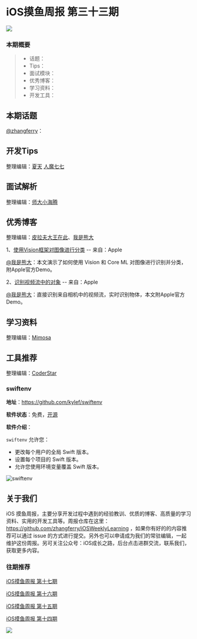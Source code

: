 # iOS摸鱼周报 第三十三期

![](https://gitee.com/zhangferry/Images/raw/master/gitee/iOS摸鱼周报模板.png)

### 本期概要

> * 话题：
> * Tips：
> * 面试模块：
> * 优秀博客：
> * 学习资料：
> * 开发工具：

## 本期话题

[@zhangferry](https://zhangferry.com)：

## 开发Tips

整理编辑：[夏天](https://juejin.cn/user/3298190611456638) [人魔七七](https://github.com/renmoqiqi)



## 面试解析

整理编辑：[师大小海腾](https://juejin.cn/user/782508012091645/posts)


## 优秀博客

整理编辑：[皮拉夫大王在此](https://www.jianshu.com/u/739b677928f7)、[我是熊大](https://juejin.cn/user/1151943916921885)

1、[使用Vision框架对图像进行分类](https://developer.apple.com/documentation/vision/classifying_images_with_vision_and_core_ml "使用 Vision 框架裁剪和缩放照片") -- 来自：Apple


[@我是熊大](https://github.com/Tliens)：本文演示了如何使用 Vision 和 Core ML 对图像进行识别并分类，附Apple官方Demo。

2、[识别视频流中的对象](https://developer.apple.com/documentation/vision/recognizing_objects_in_live_capture "识别视频流中的对象") -- 来自：Apple

[@我是熊大](https://github.com/Tliens)：直接识别来自相机中的视频流，实时识别物体，本文附Apple官方Demo。


## 学习资料

整理编辑：[Mimosa](https://juejin.cn/user/1433418892590136)



## 工具推荐

整理编辑：[CoderStar](https://mp.weixin.qq.com/mp/homepage?__biz=MzU4NjQ5NDYxNg==&hid=1&sn=659c56a4ceebb37b1824979522adbb15&scene=18)

### swiftenv

**地址**：https://github.com/kylef/swiftenv

**软件状态**：免费，[开源](https://github.com/kylef/swiftenv)

**软件介绍**：

`swiftenv` 允许您：
* 更改每个用户的全局 Swift 版本。
* 设置每个项目的 Swift 版本。
* 允许您使用环境变量覆盖 Swift 版本。

![swiftenv](https://gitee.com/zhangferry/Images/raw/master/iOSWeeklyLearning/swiftenv.png)

## 关于我们

iOS 摸鱼周报，主要分享开发过程中遇到的经验教训、优质的博客、高质量的学习资料、实用的开发工具等。周报仓库在这里：https://github.com/zhangferry/iOSWeeklyLearning ，如果你有好的的内容推荐可以通过 issue 的方式进行提交。另外也可以申请成为我们的常驻编辑，一起维护这份周报。另可关注公众号：iOS成长之路，后台点击进群交流，联系我们，获取更多内容。

### 往期推荐

[iOS摸鱼周报 第十七期](https://mp.weixin.qq.com/s/3vukUOskJzoPyES2R7rJNg)

[iOS摸鱼周报 第十六期](https://mp.weixin.qq.com/s/nuij8iKsARAF2rLwkVtA8w)

[iOS摸鱼周报 第十五期](https://mp.weixin.qq.com/s/6thW_YKforUy_EMkX0OVxA)

[iOS摸鱼周报 第十四期](https://mp.weixin.qq.com/s/br4DUrrtj9-VF-VXnTIcZw)

![](https://gitee.com/zhangferry/Images/raw/master/iOSWeeklyLearning/WechatIMG384.jpeg)

